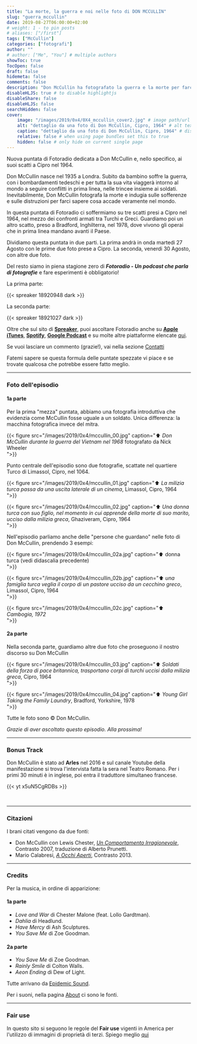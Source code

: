 ```yaml
---
title: "La morte, la guerra e noi nelle foto di DON MCCULLIN"
slug: "guerra_mccullin"
date: 2019-08-27T06:00:00+02:00
# weight: 1 - to pin posts
# aliases: ["/first"]
tags: ["McCullin"]
categories: ["fotografi"]
author: ""
# author: ["Me", "You"] # multiple authors
showToc: true
TocOpen: false
draft: false
hidemeta: false
comments: false
description: "Don McCullin ha fotografato la guerra e la morte per farci sapere cosa succede nel mondo"
disableHLJS: true # to disable highlightjs
disableShare: false
disableHLJS: false
searchHidden: false
cover:
    image: "/images/2019/0x4/0X4_mccullin_cover2.jpg" # image path/url
    alt: "dettaglio da una foto di Don McCullin, Cipro, 1964" # alt text
    caption: "dettaglio da una foto di Don McCullin, Cipro, 1964" # display caption under cover
    relative: false # when using page bundles set this to true
    hidden: false # only hide on current single page
---
```


Nuova puntata di Fotoradio dedicata a Don McCullin e, nello specifico, ai suoi scatti a Cipro nel 1964.
<!--more-->

Don McCullin nasce nel 1935 a Londra. Subito da bambino soffre la guerra, con i bombardamenti tedeschi e per tutta la sua vita viaggerà intorno al mondo a seguire conflitti in prima linea, nelle trincee insieme ai soldati. Inevitabilmente, Don McCullin fotografa la morte e indugia sulle sofferenze e sulle distruzioni per farci sapere cosa accade veramente nel mondo.

In questa puntata di Fotoradio ci soffermiamo su tre scatti presi a Cipro nel 1964, nel mezzo dei confronti armati tra Turchi e Greci. Guardiamo poi un altro scatto, preso a Bradford, Inghilterra, nel 1978, dove vivono gli operai che in prima linea mandano avanti il Paese.

Dividiamo questa puntata in due parti. La prima andrà in onda martedi 27 Agosto con le prime due foto prese a Cipro. La seconda, venerdi 30 Agosto, con altre due foto.

Del resto siamo in piena stagione zero di **_Fotoradio - Un podcast che parla di fotografie_** e fare esperimenti è obbligatorio!

La prima parte:

{{< spreaker 18920948 dark >}}

La seconda parte:

{{< spreaker 18921027 dark >}}

Oltre che sul sito di [**Spreaker**](https://links.fotoradio.info/spreaker), puoi ascoltare Fotoradio anche su [**Apple iTunes**](https://links.fotoradio.info/apple), [**Spotify**](https://links.fotoradio.info/spotify), [**Google Podcast**](https://links.fotoradio.info/google) e su molte altre piattaforme elencate [qui](/static_page/listen/).

Se vuoi lasciare un commento (grazie!), vai nella sezione [Contatti](/contact/)

Fatemi sapere se questa formula delle puntate spezzate vi piace e se trovate qualcosa che potrebbe essere fatto meglio.

- - -

### Foto dell'episodio

#### 1a parte

Per la prima "mezza" puntata, abbiamo una fotografia introduttiva che evidenzia come McCullin fosse uguale a un soldato. Unica differenza: la macchina fotografica invece del mitra.

{{< figure src="/images/2019/0x4/mccullin_00.jpg" caption="⬆︎ _Don McCullin durante la guerra del Vietnam nel 1968_ fotografato da Nick Wheeler<br> ">}}

Punto centrale dell'episodio sono due fotografie, scattate nel quartiere Turco di Limassol, Cipro, nel 1064.

{{< figure src="/images/2019/0x4/mccullin_01.jpg" caption="⬆︎ _La milizia turca passa da una uscita laterale di un cinema_, Limassol, Cipro, 1964<br> ">}}

{{< figure src="/images/2019/0x4/mccullin_02.jpg" caption="⬆︎ _Una donna turca con suo figlio, nel momento in cui apprende della morte di suo marito, ucciso dalla milizia greca_, Ghaziveram, Cipro, 1964<br> ">}}

Nell'episodio parliamo anche delle "persone che guardano" nelle foto di Don McCullin, prendendo 3 esempi:

{{< figure src="/images/2019/0x4/mccullin_02a.jpg" caption="⬆︎ donna turca (vedi didascalia precedente)<br> ">}}

{{< figure src="/images/2019/0x4/mccullin_02b.jpg" caption="⬆︎ _una famiglia turca veglia il corpo di un pastore ucciso da un cecchino greco_, Limassol, Cipro, 1964<br> ">}}

{{< figure src="/images/2019/0x4/mccullin_02c.jpg" caption="⬆︎ _Cambogia, 1972_<br> ">}}


#### 2a parte

Nella seconda parte, guardiamo altre due foto che proseguono il nostro discorso su Don McCullin

{{< figure src="/images/2019/0x4/mccullin_03.jpg" caption="⬆︎ _Soldati della forza di pace britannica, trasportano corpi di turchi uccisi dalla milizia greca_, Cipro, 1964<br> ">}}

{{< figure src="/images/2019/0x4/mccullin_04.jpg" caption="⬆︎ _Young Girl Taking the Family Laundry_, Bradford, Yorkshire, 1978<br> ">}}


Tutte le foto sono © Don McCullin.

_Grazie di aver ascoltato questo episodio. Alla prossima!_

- - -

### Bonus Track

Don McCullin è stato ad **Arles** nel 2016 e sul canale Youtube della manifestazione si trova l'intervista fatta la sera nel Teatro Romano. Per i primi 30 minuti è in inglese, poi entra il traduttore simultaneo francese.

{{< yt x5uN5CgRDBs >}}

<br>

- - -

### Citazioni

I brani citati vengono da due fonti:

- Don McCullin con Lewis Chester, [_Un Comportamento Irragionevole_](http://www.contrastobooks.com/product_info.php?products_id=305), Contrasto 2007, traduzione di Alberto Prunetti.
- Mario Calabresi, [_A Occhi Aperti_](http://www.contrastobooks.com/product_info.php?products_id=532), Contrasto 2013.


<!--

- - -
### Errata corrige

-->


<!--
- - -

### Altri link

- La puntata di **Be My Diary** di Rossella Pivanti citata nell'episodio è ascoltabile a questo (<a target="blank" href="https://www.spreaker.com/user/bemydiary/bmd-s02e10-finito">link</a>)

-->

- - -

### Credits

Per la musica, in ordine di apparizione:

#### 1a parte

- _Love and War_ di Chester Malone (feat. Lollo Gardtman).
- _Dahlia_ di Headlund.
- _Have Mercy_ di Ash Sculptures.
- _You Save Me_ di Zoe Goodman.


#### 2a parte

- _You Save Me_ di Zoe Goodman.
- _Rainly Smile_ di Colton Walls.
- _Aeon Ending_ di Dew of Light.


Tutte arrivano da [Epidemic Sound](https://www.epidemicsound.com/).

Per i suoni, nella pagina [About](/about/) ci sono le fonti.

- - -

### Fair use

In questo sito si seguono le regole del **Fair use** vigenti in America per l'utilizzo di immagini di proprietà di terzi. Spiego meglio [qui](/static_page/fair_use/)
